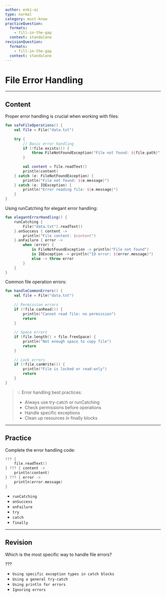 ```yaml
---
author: enki-ai
type: normal
category: must-know
practiceQuestion:
  formats:
    - fill-in-the-gap
  context: standalone
revisionQuestion:
  formats:
    - fill-in-the-gap
  context: standalone
---
```


# File Error Handling

---
## Content

Proper error handling is crucial when working with files:

```kotlin
fun safeFileOperations() {
    val file = File("data.txt")
    
    try {
        // Basic error handling
        if (!file.exists()) {
            throw FileNotFoundException("File not found: ${file.path}")
        }
        
        val content = file.readText()
        println(content)
    } catch (e: FileNotFoundException) {
        println("File not found: ${e.message}")
    } catch (e: IOException) {
        println("Error reading file: ${e.message}")
    }
}
```

Using runCatching for elegant error handling:
```kotlin
fun elegantErrorHandling() {
    runCatching {
        File("data.txt").readText()
    }.onSuccess { content ->
        println("File content: $content")
    }.onFailure { error ->
        when (error) {
            is FileNotFoundException -> println("File not found")
            is IOException -> println("IO error: ${error.message}")
            else -> throw error
        }
    }
}
```

Common file operation errors:
```kotlin
fun handleCommonErrors() {
    val file = File("data.txt")
    
    // Permission errors
    if (!file.canRead()) {
        println("Cannot read file: no permission")
        return
    }
    
    // Space errors
    if (file.length() > file.freeSpace) {
        println("Not enough space to copy file")
        return
    }
    
    // Lock errors
    if (!file.canWrite()) {
        println("File is locked or read-only")
        return
    }
}
```

> 💡 Error handling best practices:
> - Always use try-catch or runCatching
> - Check permissions before operations
> - Handle specific exceptions
> - Clean up resources in finally blocks

---
## Practice

Complete the error handling code:

```kotlin
??? {
    file.readText()
} ??? { content ->
    println(content)
} ??? { error ->
    println(error.message)
}
```

- `runCatching`
- `onSuccess`
- `onFailure`
- `try`
- `catch`
- `finally`

---
## Revision

Which is the most specific way to handle file errors?

???

- `Using specific exception types in catch blocks`
- `Using a general try-catch`
- `Using println for errors`
- `Ignoring errors` 